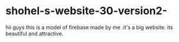 # shohel-s-website-30-version2-
hii guys this is a model of firebase made by me .it's a big website.  its beautiful and attractive. 
